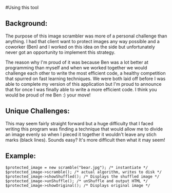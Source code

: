 #Using this tool

Background: 
----------

The purpose of this image scrambler was more of a personal challenge than anything. I had that client want to protect images any way possible and a coworker (Ben) and I worked on this idea on the side but unfortunately never got an opportunity to implement this strategy.

The reason why I'm proud of it was because Ben was a lot better at programming than myself and when we worked together we would challenge each other to write the most efficient code, a healthy competition that spurred on fast learning techniques. We were both laid off before I was able to complete my version of this application but I'm proud to announce that for once I was finally able to write a more efficient code. I think you would be proud of me Ben :) your move!

Unique Challenges:
----------------
This may seem fairly straight forward but a huge difficulty that I faced writing this program was finding a technique that would allow me to divide an image evenly so when I pieced it together it wouldn't leave any stich marks (black lines). Sounds easy? It's more difficult then what it may seem!


Example:
--------
	$protected_image = new scramble("bear.jpg"); /* instantiate */
	$protected_image->scramble(); /* actual algorithm, writes to disk */
	$protected_image->showShuffled(); /* Displays the shuffled image */
	$protected_image->unShuffle(); /* unShuffle and output HTML */
	$protected_image->showOriginal(); /* Displays original image */